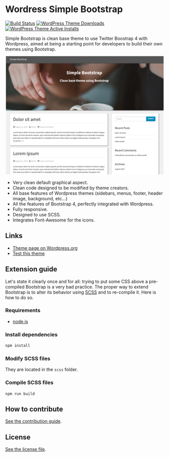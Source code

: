 # Wordress Simple Bootstrap

[![Build Status](https://travis-ci.org/nicolas-van/wordpress-simple-bootstrap.svg?branch=master)](https://travis-ci.org/nicolas-van/wordpress-simple-bootstrap) [![WordPress Theme Downloads](https://img.shields.io/wordpress/theme/dt/simple-bootstrap)](https://wordpress.org/themes/simple-bootstrap/) [![WordPress Theme Active Installs](https://img.shields.io/wordpress/theme/installs/simple-bootstrap)](https://wordpress.org/themes/simple-bootstrap/)

Simple Bootstrap is clean base theme to use Twitter Boostrap 4 with Wordpress, aimed at being a starting point for developers to build their own themes using Bootstrap.

<p align="center">
  <img src="./screenshot.png" width="500px">
</p>

* Very clean default graphical aspect.
* Clean code designed to be modified by theme creators.
* All base features of Wordpress themes (sidebars, menus, footer, header image, background, etc...)
* All the features of Bootstrap 4, perfectly integrated with Wordpress.
* Fully responsive.
* Designed to use SCSS.
* Integrates Font-Awesome for the icons.

## Links

* [Theme page on Wordpress.org](https://wordpress.org/themes/simple-bootstrap/)
* [Test this theme](https://wp-themes.com/simple-bootstrap/)

## Extension guide

Let's state it clearly once and for all: trying to put some CSS above a pre-compiled Bootstrap is a very bad practice. The proper way to extend Bootstrap is to alter its behavior using [SCSS](https://sass-lang.com/) and to re-compile it. Here is how to do so.

### Requirements

* [node.js](https://nodejs.org/en/)

### Install dependencies

```bash
npm install
```

### Modify SCSS files

They are located in the `scss` folder.

### Compile SCSS files

```
npm run build
```

## How to contribute

[See the contribution guide](./CONTRIBUTING.md).

## License

[See the license file](./LICENSE.md).

